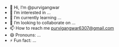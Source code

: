 - 👋 Hi, I’m @purvigangwar
- 👀 I’m interested in ...
- 🌱 I’m currently learning ...
- 💞️ I’m looking to collaborate on ...
- 📫 How to reach me purvigangwar6307@gmail.com
- 😄 Pronouns: ...
- ⚡ Fun fact: ...

<!---
purvigangwar/purvigangwar is a ✨ special ✨ repository because its `README.md` (this file) appears on your GitHub profile.
You can click the Preview link to take a look at your changes.
--->
